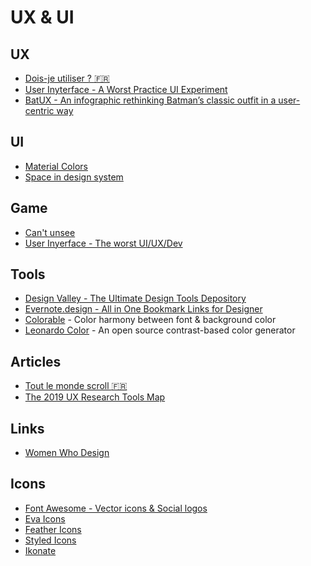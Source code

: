 # UX & UI

## UX

- [Dois-je utiliser ? :fr:](https://www.doisjeutiliser.fr/)
- [User Inyterface - A Worst Practice UI Experiment](https://userinyerface.com/game.html)
- [BatUX - An infographic rethinking Batman’s classic outfit in a user-centric way](http://batux.design/)

## UI

- [Material Colors](https://material.io/design/color/the-color-system.html#tools-for-picking-colors)
- [Space in design system](https://medium.com/eightshapes-llc/space-in-design-systems-188bcbae0d62)

## Game 

- [Can't unsee](https://cantunsee.space/)
- [User Inyerface - The worst UI/UX/Dev](https://userinyerface.com/game.html)

## Tools

- [Design Valley - The Ultimate Design Tools Depository](https://www.designvalley.club/)
- [Evernote.design - All in One Bookmark Links for Designer](http://www.evernote.design/)
- [Colorable](https://colorable.jxnblk.com/) - Color harmony between font & background color
- [Leonardo Color](https://leonardocolor.io) - An open source contrast-based color generator

## Articles

- [Tout le monde scroll :fr:](https://www.testapic.com/informations-pratiques/actualites/design-conception/tout-le-monde-scroll/)
- [The 2019 UX Research Tools Map](https://www.userinterviews.com/blog/the-2019-ux-research-tools-map#.XlJIhok8gZM.linkedin)

## Links

- [Women Who Design](https://womenwho.design/)

## Icons

- [Font Awesome - Vector icons & Social logos](https://fontawesome.com/icons)
- [Eva Icons](https://akveo.github.io/eva-icons/#/)
- [Feather Icons](https://feathericons.com/)
- [Styled Icons](https://styled-icons.js.org/)
- [Ikonate](https://ikonate.com/)
